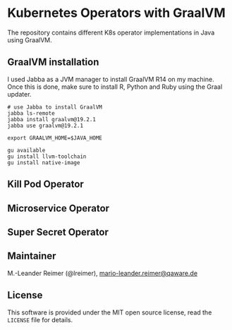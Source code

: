 # Kubernetes Operators with GraalVM

The repository contains different K8s operator implementations in Java using GraalVM.

## GraalVM installation

I used Jabba as a JVM manager to install GraalVM R14 on my machine. Once this is
done, make sure to install R, Python and Ruby using the Graal updater.

```
# use Jabba to install GraalVM
jabba ls-remote
jabba install graalvm@19.2.1
jabba use graalvm@19.2.1

export GRAALVM_HOME=$JAVA_HOME

gu available
gu install llvm-toolchain
gu install native-image
```

## Kill Pod Operator

## Microservice Operator

## Super Secret Operator


## Maintainer

M.-Leander Reimer (@lreimer), <mario-leander.reimer@qaware.de>

## License

This software is provided under the MIT open source license, read the `LICENSE`
file for details.
